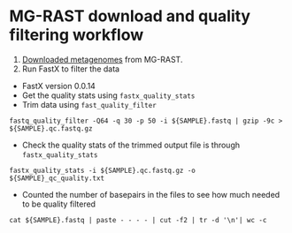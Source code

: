 # MG-RAST download and quality filtering workflow

1. [Downloaded metagenomes](https://github.com/ShadeLab/meta_arsenic/blob/master/gene_targeted_assembly/MG-RAST_download/download_notes.md) from MG-RAST.
2. Run FastX to filter the data
* FastX version 0.0.14
* Get the quality stats using `fastx_quality_stats`
* Trim data using `fast_quality_filter`

```
fastq_quality_filter -Q64 -q 30 -p 50 -i ${SAMPLE}.fastq | gzip -9c > ${SAMPLE}.qc.fastq.gz
```        

* Check the quality stats of the trimmed output file is through `fastx_quality_stats`

```
fastx_quality_stats -i ${SAMPLE}.qc.fastq.gz -o ${SAMPLE}_qc_quality.txt
```

* Counted the number of basepairs in the files to see how much needed to be quality filtered
```
cat ${SAMPLE}.fastq | paste - - - - | cut -f2 | tr -d '\n'| wc -c
```